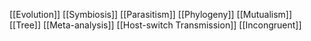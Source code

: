 [[Evolution]]
[[Symbiosis]]
[[Parasitism]]
[[Phylogeny]]
[[Mutualism]]
[[Tree]]
[[Meta-analysis]]
[[Host-switch Transmission]]
[[Incongruent]]
